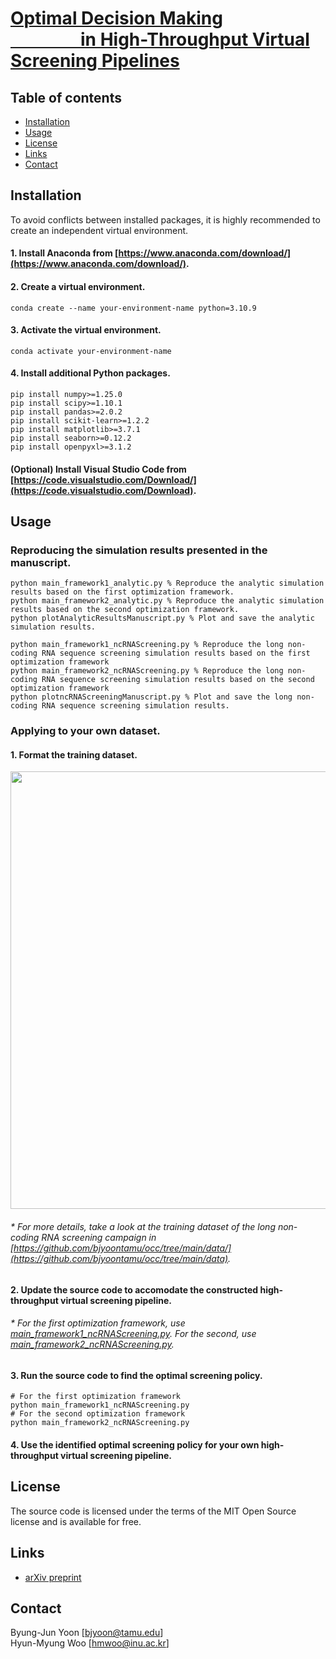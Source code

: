# [Optimal Decision Making <br />&emsp;&emsp;&emsp;&emsp;in High-Throughput Virtual Screening Pipelines](https://arxiv.org/abs/2109.11683)

## Table of contents
- [Installation](#installation)
- [Usage](#usage)
- [License](#license)
- [Links](#links)
- [Contact](#Contact)
  
## Installation
To avoid conflicts between installed packages, it is highly recommended to create an independent virtual environment.
#### 1. Install Anaconda from [https://www.anaconda.com/download/](https://www.anaconda.com/download/).
#### 2. Create a virtual environment.
```
conda create --name your-environment-name python=3.10.9
```
#### 3. Activate the virtual environment.
```
conda activate your-environment-name
```
#### 4. Install additional Python packages. 
```
pip install numpy>=1.25.0
pip install scipy>=1.10.1
pip install pandas>=2.0.2
pip install scikit-learn>=1.2.2
pip install matplotlib>=3.7.1
pip install seaborn>=0.12.2
pip install openpyxl>=3.1.2
```
#### (Optional) Install Visual Studio Code from [https://code.visualstudio.com/Download/](https://code.visualstudio.com/Download).

## Usage
### Reproducing the simulation results presented in the manuscript.
```
python main_framework1_analytic.py % Reproduce the analytic simulation results based on the first optimization framework.
python main_framework2_analytic.py % Reproduce the analytic simulation results based on the second optimization framework.
python plotAnalyticResultsManuscript.py % Plot and save the analytic simulation results.

python main_framework1_ncRNAScreening.py % Reproduce the long non-coding RNA sequence screening simulation results based on the first optimization framework
python main_framework2_ncRNAScreening.py % Reproduce the long non-coding RNA sequence screening simulation results based on the second optimization framework
python plotncRNAScreeningManuscript.py % Plot and save the long non-coding RNA sequence screening simulation results.
```

### Applying to your own dataset.
#### 1. Format the training dataset.
<img src="https://github.com/bjyoontamu/occ/blob/main/images/training-dataset.JPG" width="700" />

###### * For more details, take a look at the training dataset of the long non-coding RNA screening campaign in [https://github.com/bjyoontamu/occ/tree/main/data/](https://github.com/bjyoontamu/occ/tree/main/data).

#### 2. Update the source code to accomodate the constructed high-throughput virtual screening pipeline.

###### * For the first optimization framework, use [main_framework1_ncRNAScreening.py](https://github.com/bjyoontamu/occ/blob/main/main_framework1_ncRNAScreening.py). For the second, use [main_framework2_ncRNAScreening.py](https://github.com/bjyoontamu/occ/blob/main/main_framework2_ncRNAScreening.py).

#### 3. Run the source code to find the optimal screening policy.
```
# For the first optimization framework
python main_framework1_ncRNAScreening.py 
# For the second optimization framework
python main_framework2_ncRNAScreening.py
```

#### 4. Use the identified optimal screening policy for your own high-throughput virtual screening pipeline.

## License
The source code is licensed under the terms of the MIT Open Source
license and is available for free.

## Links
* [arXiv preprint](https://arxiv.org/abs/2109.11683)

## Contact
Byung-Jun Yoon [bjyoon@tamu.edu]<br />
Hyun-Myung Woo [hmwoo@inu.ac.kr]

